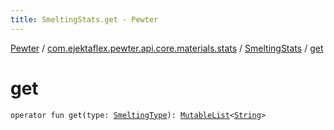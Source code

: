 ```yaml
---
title: SmeltingStats.get - Pewter
---
```


[Pewter](../../index.html) / [com.ejektaflex.pewter.api.core.materials.stats](../index.html) / [SmeltingStats](index.html) / [get](./get.html)

# get

`operator fun get(type: `[`SmeltingType`](-smelting-type/index.html)`): `[`MutableList`](https://kotlinlang.org/api/latest/jvm/stdlib/kotlin.collections/-mutable-list/index.html)`<`[`String`](https://kotlinlang.org/api/latest/jvm/stdlib/kotlin/-string/index.html)`>`